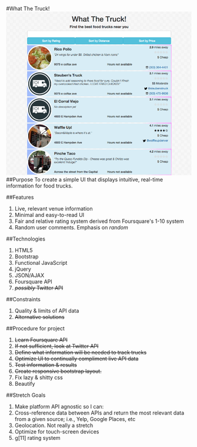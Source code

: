 #What The Truck!
![](img/i1-demo.png)
##Purpose
To create a simple UI that displays intuitive, real-time information for food trucks.

##Features
1. Live, relevant venue information
1. Minimal and easy-to-read UI
1. Fair and relative rating system derived from Foursquare's 1-10 system
1. Random user comments. Emphasis on *random*

##Technologies
1. HTML5
1. Bootstrap
1. Functional JavaScript
1. jQuery
1. JSON/AJAX
1. Foursquare API
1. ~~*possibly* Twitter API~~

##Constraints
1. Quality & limits of API data
1. ~~Alternative solutions~~

##Procedure for project
1. ~~Learn Foursquare API~~
1. ~~If not sufficient, look at Twitter API~~
1. ~~Define what information will be needed to track trucks~~
1. ~~Optimize UI to continually compliment live API data~~
1. ~~Test information & results~~
1. ~~Create responsive bootstrap layout.~~
1. Fix lazy & shitty css
1. Beautify

##Stretch Goals
1. Make platform API agnostic so I can:
1. Cross-reference data between APIs and return the most relevant data from a given source; i.e., Yelp, Google Places, etc
1. Geolocation. Not really a stretch
1. Optimize for touch-screen devices
1. g[11] rating system
